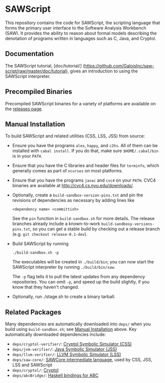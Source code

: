 # SAWScript

This repository contains the code for SAWScript, the scripting
language that forms the primary user interface to the Software
Analysis Workbench (SAW). It provides the ability to reason about
formal models describing the denotation of programs written in
languages such as C, Java, and Cryptol.

## Documentation

The SAWScript tutorial, [doc/tutorial/]
(https://github.com/GaloisInc/saw-script/raw/master/doc/tutorial),
gives an introduction to using the SAWScript interpreter.

## Precompiled Binaries

Precompiled SAWScript binaries for a variety of platforms are available on the [releases page](https://github.com/GaloisInc/saw-script/releases).

## Manual Installation

To build SAWScript and related utilities (CSS, LSS, JSS) from source:

  * Ensure you have the programs `alex`, `happy`, and `c2hs`. All of
    them can be installed with `cabal install`. If you do that, make
    sure `$HOME/.cabal/bin` is in your `PATH`.

  * Ensure that you have the C libraries and header files for
    `terminfo`, which generally comes as part of `ncurses` on most
    platforms.

  * Ensure that you have the programs `javac` and `cvc4` on your
    `PATH`. CVC4 binaries are available at http://cvc4.cs.nyu.edu/downloads/.

  * Optionally, create a `build-sandbox-version-pins.txt` and pin the
    revisions of dependencies as necessary by adding lines like
    
        <dependency name> <committish>
    
    See the `pin` function in `build-sandbox.sh` for more details. The release
    branches already include a known-to-work `build-sandboxy-versions-pins.txt`,
    so you can get a stable build by checking out a release branch (e.g.
    `git checkout release-0.1-dev`).

  * Build SAWScript by running
    
        ./build-sandbox.sh -p
    
    The executables will be created in `./build/bin`; you can now
    start the SAWScript interpreter by running `./build/bin/saw`.

    The `-p` flag tells it to pull the latest updates from any
    dependency repositories. You can omit `-p`, and speed up the
    build slightly, if you know that they haven't changed.

  * Optionally, run ./stage.sh to create a binary tarball.

## Related Packages

Many dependencies are automatically downloaded into `deps/` when you 
build using `build-sandbox.sh`; see
[Manual Installation](#manual-installation) above. Key automatically
downloaded dependencies include:

* `deps/cryptol-verifier/`: [Cryptol Symbolic Simulator (CSS)](https://github.com/GaloisInc/cryptol-verifier)
* `deps/jvm-verifier/`:     [Java Symbolic Simulator (JSS)](https://github.com/GaloisInc/jvm-verifier)
* `deps/llvm-verifier/`:    [LLVM Symbolic Simulator (LSS)](https://github.com/GaloisInc/llvm-verifier)
* `deps/saw-core/`:         [SAWCore intermediate language](https://github.com/GaloisInc/saw-core), used by CSS, JSS, LSS and SAWScript
* `deps/cryptol/`:          [Cryptol](https://github.com/GaloisInc/cryptol)
* `deps/abcBridge/`:        [Haskell bindings for ABC](https://github.com/GaloisInc/abcBridge)
